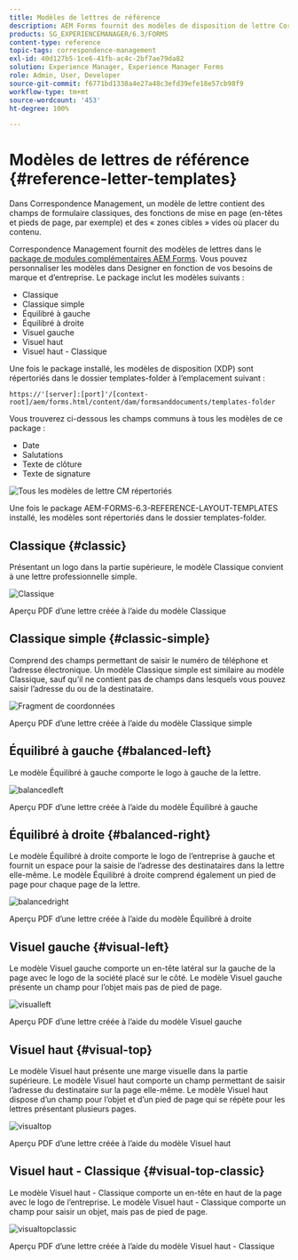 ```yaml
---
title: Modèles de lettres de référence
description: AEM Forms fournit des modèles de disposition de lettre Correspondence Management que vous pouvez utiliser pour créer des lettres rapidement.
products: SG_EXPERIENCEMANAGER/6.3/FORMS
content-type: reference
topic-tags: correspondence-management
exl-id: 40d127b5-1ce6-41fb-ac4c-2bf7ae79da82
solution: Experience Manager, Experience Manager Forms
role: Admin, User, Developer
source-git-commit: f6771bd1338a4e27a48c3efd39efe18e57cb98f9
workflow-type: tm+mt
source-wordcount: '453'
ht-degree: 100%

---
```


# Modèles de lettres de référence {#reference-letter-templates}

Dans Correspondence Management, un modèle de lettre contient des champs de formulaire classiques, des fonctions de mise en page (en-têtes et pieds de page, par exemple) et des « zones cibles » vides où placer du contenu.

Correspondence Management fournit des modèles de lettres dans le [package de modules complémentaires AEM Forms](https://experienceleague.adobe.com/docs/experience-manager-release-information/aem-release-updates/forms-updates/aem-forms-releases.html?lang=fr). Vous pouvez personnaliser les modèles dans Designer en fonction de vos besoins de marque et d’entreprise. Le package inclut les modèles suivants :

* Classique
* Classique simple
* Équilibré à gauche
* Équilibré à droite
* Visuel gauche
* Visuel haut
* Visuel haut - Classique

Une fois le package installé, les modèles de disposition (XDP) sont répertoriés dans le dossier templates-folder à l’emplacement suivant :

`https://'[server]:[port]'/[context-root]/aem/forms.html/content/dam/formsanddocuments/templates-folder`

Vous trouverez ci-dessous les champs communs à tous les modèles de ce package :

* Date 
* Salutations
* Texte de clôture
* Texte de signature

![Tous les modèles de lettre CM répertoriés](assets/templatescorrespondence.png)

Une fois le package AEM-FORMS-6.3-REFERENCE-LAYOUT-TEMPLATES installé, les modèles sont répertoriés dans le dossier templates-folder.

## Classique {#classic}

Présentant un logo dans la partie supérieure, le modèle Classique convient à une lettre professionnelle simple.

![Classique](assets/classic.png)

Aperçu PDF d’une lettre créée à l’aide du modèle Classique

## Classique simple {#classic-simple}

Comprend des champs permettant de saisir le numéro de téléphone et l’adresse électronique. Un modèle Classique simple est similaire au modèle Classique, sauf qu’il ne contient pas de champs dans lesquels vous pouvez saisir l’adresse du ou de la destinataire.

![Fragment de coordonnées](assets/classicsimple.png)

Aperçu PDF d’une lettre créée à l’aide du modèle Classique simple

## Équilibré à gauche {#balanced-left}

Le modèle Équilibré à gauche comporte le logo à gauche de la lettre.

![balancedleft](assets/balancedleft.png)

Aperçu PDF d’une lettre créée à l’aide du modèle Équilibré à gauche

## Équilibré à droite {#balanced-right}

Le modèle Équilibré à droite comporte le logo de l’entreprise à gauche et fournit un espace pour la saisie de l’adresse des destinataires dans la lettre elle-même. Le modèle Équilibré à droite comprend également un pied de page pour chaque page de la lettre.

![balancedright](assets/balancedright.png)

Aperçu PDF d’une lettre créée à l’aide du modèle Équilibré à droite

## Visuel gauche {#visual-left}

Le modèle Visuel gauche comporte un en-tête latéral sur la gauche de la page avec le logo de la société placé sur le côté. Le modèle Visuel gauche présente un champ pour l’objet mais pas de pied de page.

![visualleft](assets/visualleft.png)

Aperçu PDF d’une lettre créée à l’aide du modèle Visuel gauche

## Visuel haut {#visual-top}

Le modèle Visuel haut présente une marge visuelle dans la partie supérieure. Le modèle Visuel haut comporte un champ permettant de saisir l’adresse du destinataire sur la page elle-même. Le modèle Visuel haut dispose d’un champ pour l’objet et d’un pied de page qui se répète pour les lettres présentant plusieurs pages.

![visualtop](assets/visualtop.png)

Aperçu PDF d’une lettre créée à l’aide du modèle Visuel haut

## Visuel haut - Classique {#visual-top-classic}

Le modèle Visuel haut - Classique comporte un en-tête en haut de la page avec le logo de l’entreprise. Le modèle Visuel haut - Classique comporte un champ pour saisir un objet, mais pas de pied de page.

![visualtopclassic](assets/visualtopclassic.png)

Aperçu PDF d’une lettre créée à l’aide du modèle Visuel haut - Classique
